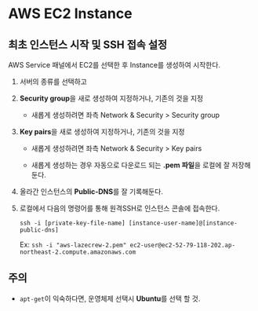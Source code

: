 # AWS EC2 Instance

## 최초 인스턴스 시작 및 SSH 접속 설정

AWS Service 패널에서 EC2를 선택한 후 Instance를 생성하여 시작한다.

1. 서버의 종류를 선택하고

2. **Security group**을 새로 생성하여 지정하거나, 기존의 것을 지정

    - 새롭게 생성하려면 좌측 Network & Security > Security group

3. **Key pairs**을 새로 생성하여 지정하거나, 기존의 것을 지정

    - 새롭게 생성하려면 좌측 Network & Security > Key pairs

    - 새롭게 생성하는 경우 자동으로 다운로드 되는 **.pem 파일**을 로컬에 잘 저장해둔다.

4. 올라간 인스턴스의 **Public-DNS**를 잘 기록해둔다.

5. 로컬에서 다음의 명령어를 통해 원격SSH로 인스턴스 콘솔에 접속한다.
    
    `ssh -i [private-key-file-name] [instance-user-name]@[instance-public-dns]`

    Ex: `ssh -i "aws-lazecrew-2.pem" ec2-user@ec2-52-79-118-202.ap-northeast-2.compute.amazonaws.com`

## 주의

- `apt-get`이 익숙하다면, 운영체제 선택시 **Ubuntu**를 선택 할 것.